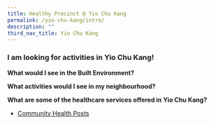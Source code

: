 ```yaml
---
title: Healthy Precinct @ Yio Chu Kang
permalink: /yio-chu-kang/intro/
description: ""
third_nav_title: Yio Chu Kang
---
```

### **I am looking for activities in Yio Chu Kang!**

**What would I see in the Built Environment?**


**What activities would I see in my neighbourhood?**


**What are some of the healthcare services offered in Yio Chu Kang?**
* [Community Health Posts](/yio-chu-kang/chp)